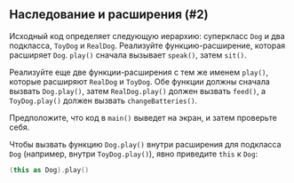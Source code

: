 ## Наследование и расширения (#2)

Исходный код определяет следующую иерархию: суперкласс `Dog` и два
подкласса, `ToyDog` и `RealDog`. Реализуйте функцию-расширение, которая
расширяет `Dog`. `play()` сначала вызывает `speak()`, затем `sit()`.

Реализуйте еще две функции-расширения с тем же именем `play()`, которые расширяют `RealDog` и `ToyDog`. Обе функции должны сначала вызвать `Dog.play()`, затем `RealDog.play()` должен вызвать `feed()`, а `ToyDog.play()` должен вызвать `changeBatteries()`.

Предположите, что код в `main()` выведет на экран, и затем проверьте себя.

<div class="hint">

Чтобы вызвать функцию `Dog.play()` внутри расширения для подкласса `Dog`
(например, внутри `ToyDog.play()`), явно приведите `this` к `Dog`:

```kotlin
(this as Dog).play()
```

</div>